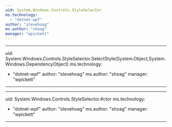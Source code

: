 ```yaml
---
uid: System.Windows.Controls.StyleSelector
ms.technology: 
  - "dotnet-wpf"
author: "stevehoag"
ms.author: "shoag"
manager: "wpickett"
---
```


---
uid: System.Windows.Controls.StyleSelector.SelectStyle(System.Object,System.Windows.DependencyObject)
ms.technology: 
  - "dotnet-wpf"
author: "stevehoag"
ms.author: "shoag"
manager: "wpickett"
---

---
uid: System.Windows.Controls.StyleSelector.#ctor
ms.technology: 
  - "dotnet-wpf"
author: "stevehoag"
ms.author: "shoag"
manager: "wpickett"
---
